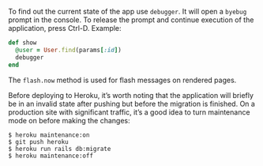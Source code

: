 To find out the current state of the app use `debugger`. It will open
a `byebug` prompt in the console. To release the prompt and continue
execution of the application, press Ctrl-D. Example:
```ruby
def show
  @user = User.find(params[:id])
  debugger
end
```

The `flash.now` method is used for flash messages on rendered pages.

Before deploying to Heroku, it’s worth noting that the application
will briefly be in an invalid state after pushing but before the
migration is finished. On a production site with significant traffic,
it’s a good idea to turn maintenance mode on before making the
changes:
```
$ heroku maintenance:on
$ git push heroku
$ heroku run rails db:migrate
$ heroku maintenance:off
```
